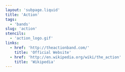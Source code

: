 ```yaml
---
layout: 'subpage.liquid'
title: 'Action'
tags:
  - 'bands'
slug: 'action'
stencils:
  - 'action_logo.gif'
links:
  - href: 'http://theactionband.com/'
    title: 'Official Website'
  - href: 'http://en.wikipedia.org/wiki/the_action'
    title: 'Wikipedia'
---
```

